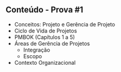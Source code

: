 ## Conteúdo - Prova #1

- Conceitos: Projeto e Gerência de Projeto
- Ciclo de Vida de Projetos
- PMBOK (Capítulos 1 a 5)
- Áreas de Gerência de Projetos
    + Integração
    + Escopo
- Contexto Organizacional